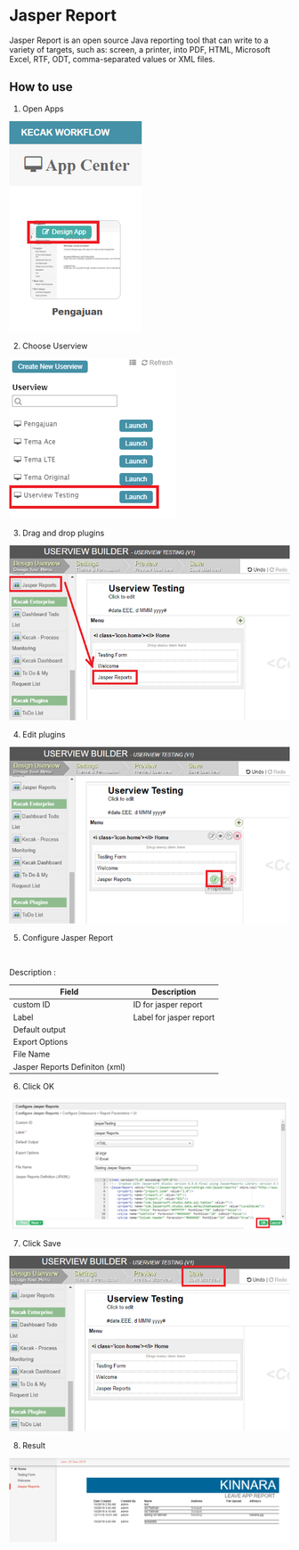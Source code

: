 # Jasper Report

Jasper Report is an open source Java reporting tool that can write to a variety of targets, such as: screen, a printer, into PDF, HTML, Microsoft Excel, RTF, ODT, comma-separated values or XML files.


## How to use

1. Open Apps

<img src="https://raw.githubusercontent.com/kinnara-digital-studio/kecak-workflow/master/docs/assets/jasper_openApps.png" alt="" />


2. Choose Userview

<img src="https://raw.githubusercontent.com/kinnara-digital-studio/kecak-workflow/master/docs/assets/jasper_chooseUserview.png" alt="" />


3. Drag and drop plugins

<img src="https://raw.githubusercontent.com/kinnara-digital-studio/kecak-workflow/master/docs/assets/jasper_dragDrop.png" alt="" />


4. Edit plugins

<img src="https://raw.githubusercontent.com/kinnara-digital-studio/kecak-workflow/master/docs/assets/jasper_edit.png" alt="" />


5. Configure Jasper Report

<img src="https://raw.githubusercontent.com/kinnara-digital-studio/kecak-workflow/master/docs/assets/jasper_configuration.png" alt="" />

Description :

|Field|Description|
|-|-|
|custom ID|ID for jasper report|
|Label|Label for jasper report|
|Default output||
|Export Options||
|File Name||
|Jasper Reports Definiton (xml)||


6. Click OK

<img src="https://raw.githubusercontent.com/kinnara-digital-studio/kecak-workflow/master/docs/assets/jasper_ok.png" alt="" />


7. Click Save

<img src="https://raw.githubusercontent.com/kinnara-digital-studio/kecak-workflow/master/docs/assets/jasper_save.png" alt="" />


8. Result

<img src="https://raw.githubusercontent.com/kinnara-digital-studio/kecak-workflow/master/docs/assets/jasper_result.png" alt="" />
